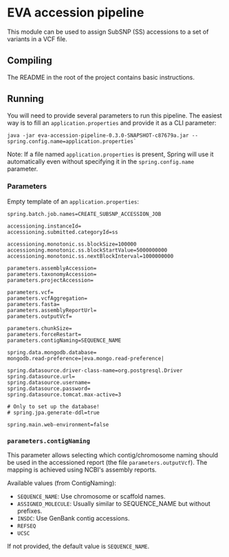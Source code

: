 # EVA accession pipeline

This module can be used to assign SubSNP (SS) accessions to a set of variants in a VCF file.

## Compiling

The README in the root of the project contains basic instructions.

## Running

You will need to provide several parameters to run this pipeline. The easiest way is to fill an `application.properties` and provide it as a CLI parameter:

```
java -jar eva-accession-pipeline-0.3.0-SNAPSHOT-c87679a.jar --spring.config.name=application.properties`
```
Note: If a file named `application.properties` is present, Spring will use it automatically even without specifying it in the `spring.config.name` parameter.

### Parameters

Empty template of an `application.properties`:

```
spring.batch.job.names=CREATE_SUBSNP_ACCESSION_JOB

accessioning.instanceId=
accessioning.submitted.categoryId=ss

accessioning.monotonic.ss.blockSize=100000
accessioning.monotonic.ss.blockStartValue=5000000000
accessioning.monotonic.ss.nextBlockInterval=1000000000

parameters.assemblyAccession=
parameters.taxonomyAccession=
parameters.projectAccession=

parameters.vcf=
parameters.vcfAggregation=
parameters.fasta=
parameters.assemblyReportUrl=
parameters.outputVcf=

parameters.chunkSize=
parameters.forceRestart=
parameters.contigNaming=SEQUENCE_NAME

spring.data.mongodb.database=
mongodb.read-preference=|eva.mongo.read-preference|

spring.datasource.driver-class-name=org.postgresql.Driver
spring.datasource.url=
spring.datasource.username=
spring.datasource.password=
spring.datasource.tomcat.max-active=3

# Only to set up the database!
# spring.jpa.generate-ddl=true

spring.main.web-environment=false
```

### `parameters.contigNaming`

This parameter allows selecting which contig/chromosome naming should be used in the accessioned report (the file `parameters.outputVcf`). The mapping is achieved using NCBI's assembly reports.

Available values (from ContigNaming):
- `SEQUENCE_NAME`: Use chromosome or scaffold names.
- `ASSIGNED_MOLECULE`: Usually similar to SEQUENCE_NAME but without prefixes.
- `INSDC`: Use GenBank contig accessions.
- `REFSEQ`
- `UCSC`

If not provided, the default value is `SEQUENCE_NAME`.